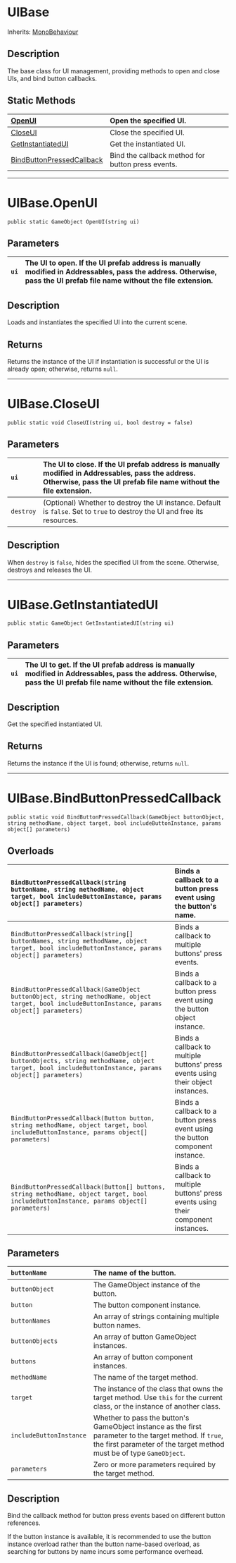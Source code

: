# UIBase

Inherits: [MonoBehaviour](https://docs.unity3d.com/2022.3/Documentation/ScriptReference/MonoBehaviour.html)

## Description

The base class for UI management, providing methods to open and close UIs, and bind button callbacks.

## Static Methods

|[OpenUI](#uibaseopenui)|Open the specified UI.|
|:---|:---|
|[CloseUI](#uibasecloseui)|Close the specified UI.|
|[GetInstantiatedUI](#uibasegetinstantiatedui)|Get the instantiated UI.|
|[BindButtonPressedCallback](#uibasebindbuttonpressedcallback)|Bind the callback method for button press events.|

---

# UIBase.OpenUI

`public static GameObject OpenUI(string ui)`

## Parameters

| `ui` | The UI to open. If the UI prefab address is manually modified in Addressables, pass the address. Otherwise, pass the UI prefab file name without the file extension. |
| :---  | :---                                                                                              |

## Description

Loads and instantiates the specified UI into the current scene.

## Returns

Returns the instance of the UI if instantiation is successful or the UI is already open; otherwise, returns `null`.

---

# UIBase.CloseUI

`public static void CloseUI(string ui, bool destroy = false)`

## Parameters

| `ui`     | The UI to close. If the UI prefab address is manually modified in Addressables, pass the address. Otherwise, pass the UI prefab file name without the file extension. |
| :-------  | :---                                                                                                  |
| `destroy`| (Optional) Whether to destroy the UI instance. Default is `false`. Set to `true` to destroy the UI and free its resources.                            |

## Description

When `destroy` is `false`, hides the specified UI from the scene. Otherwise, destroys and releases the UI.

---

# UIBase.GetInstantiatedUI

`public static GameObject GetInstantiatedUI(string ui)`

## Parameters

| `ui` | The UI to get. If the UI prefab address is manually modified in Addressables, pass the address. Otherwise, pass the UI prefab file name without the file extension. |
| :---  | :---                                                                                              |

## Description

Get the specified instantiated UI.

## Returns

Returns the instance if the UI is found; otherwise, returns `null`.

---

# UIBase.BindButtonPressedCallback

`public static void BindButtonPressedCallback(GameObject buttonObject, string methodName, object target, bool includeButtonInstance, params object[] parameters)`

## Overloads

| `BindButtonPressedCallback(string buttonName, string methodName, object target, bool includeButtonInstance, params object[] parameters)` | Binds a callback to a button press event using the button's name. |
| :--------------------------------------------------------------------------------- | :------------------------------------------------------------------ |
| `BindButtonPressedCallback(string[] buttonNames, string methodName, object target, bool includeButtonInstance, params object[] parameters)` | Binds a callback to multiple buttons' press events.              |
| `BindButtonPressedCallback(GameObject buttonObject, string methodName, object target, bool includeButtonInstance, params object[] parameters)` | Binds a callback to a button press event using the button object instance. |
| `BindButtonPressedCallback(GameObject[] buttonObjects, string methodName, object target, bool includeButtonInstance, params object[] parameters)` | Binds a callback to multiple buttons' press events using their object instances. |
| `BindButtonPressedCallback(Button button, string methodName, object target, bool includeButtonInstance, params object[] parameters)` | Binds a callback to a button press event using the button component instance. |
| `BindButtonPressedCallback(Button[] buttons, string methodName, object target, bool includeButtonInstance, params object[] parameters)` | Binds a callback to multiple buttons' press events using their component instances. |

## Parameters

| `buttonName`    | The name of the button.                          |
| :--------------- | :------------------------------------------------ |
| `buttonObject`  | The GameObject instance of the button.          |
| `button`        | The button component instance.                  |
| `buttonNames`   | An array of strings containing multiple button names.|
| `buttonObjects` | An array of button GameObject instances.        |
| `buttons`       | An array of button component instances.         |
| `methodName`    | The name of the target method.                  |
| `target`        | The instance of the class that owns the target method. Use `this` for the current class, or the instance of another class. |
| `includeButtonInstance` | Whether to pass the button's GameObject instance as the first parameter to the target method. If `true`, the first parameter of the target method must be of type `GameObject`. |
| `parameters`    | Zero or more parameters required by the target method. |

## Description

Bind the callback method for button press events based on different button references.

If the button instance is available, it is recommended to use the button instance overload rather than the button name-based overload, as searching for buttons by name incurs some performance overhead.

